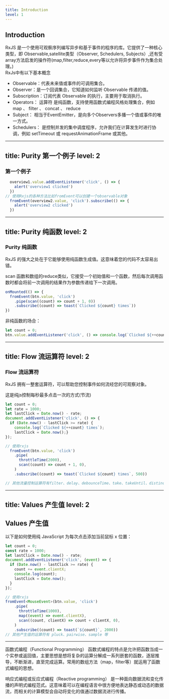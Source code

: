 ```yaml
---
title: Introduction
level: 1
---
```


## Introduction
RxJS 是一个使用可观察序列编写异步和基于事件的程序的库。它提供了一种核心类型，即 Observable,satellite类型（Observer, Schedulers, Subjects）,还有受array方法启发的操作符(map,filter,reduce,every等以允许将异步事件作为集合处理。)  
RxJs中有以下基本概念  

- Observable：代表未来值或事件的可调用集合。
- Observer：是一个回调集合，它知道如何监听 Observable 传递的值。
- Subscription：订阅代表 Observable 的执行，主要用于取消执行。
- Operators： 运算符 是纯函数，支持使用函数式编程风格处理集合，例如 map 、 filter 、 concat 、 reduce
- Subject： 相当于EventEmitter，是向多个Observers多播一个值或事件的唯一方式。
- Schedulers：  是控制并发的集中调度程序，允许我们在计算发生时进行协调，例如 setTimeout 或 requestAnimationFrame 或其他。

---
title: Purity 第一个例子
level: 2
---

### 第一个例子

```ts
  overview1.value.addEventListener('click', () => {
    alert('overview1 clicked')
  })
// 使用Rxjs的各种方法比如fromEvent可以创建一个observable对象
  fromEvent(overview2.value, 'click').subscribe(() => {
    alert('overview2 clicked')
  })
```

<Demo001Overview/>

---
title: Purity 纯函数
level: 2
---

### Purity 纯函数

RxJS 的强大之处在于它能够使用纯函数生成值。这意味着您的代码不太容易出错。

scan 函数和数组的reduce类似，它接受一个初始值和一个函数，然后每次调用函数时都会将前一次调用的结果作为参数传递给下一次调用。

```ts
onMounted(() => {
  fromEvent(btn.value, 'click')
    .pipe(scan((count) => count + 1, 0))
    .subscribe((count) => toast(`Clicked ${count} times`))
})
```

非纯函数的场合：

```ts
let count = 0;
btn.value.addEventListener('click', () => console.log(`Clicked ${++count} times`));
```

<Demo002Purity />

---
title: Flow 流运算符
level: 2
---
### Flow 流运算符
RxJS 拥有一整套运算符，可以帮助您控制事件如何流经您的可观察对象。

这是纯js控制每秒最多点击一次的方式(节流)

```js
let count = 0;
let rate = 1000;
let lastClick = Date.now() - rate;
document.addEventListener('click', () => {
  if (Date.now() - lastClick >= rate) {
    console.log(`Clicked ${++count} times`);
    lastClick = Date.now();}
});

```

<v-click>

```ts
// 使用rxjs
  fromEvent(btn.value, 'click')
    .pipe(
      throttleTime(2000),
      scan((count) => count + 1, 0),
    )
    .subscribe((count) => toast(`Clicked ${count} times`, 500))

// 其他流量控制运算符有filter、delay、debounceTime、take、takeUntil、distinct、distinctUntilChanged等

```

<Demo003Flow/>

</v-click>

---
title: Values 产生值
level: 2
---

## Values 产生值

以下是如何使用纯 JavaScript 为每次点击添加当前鼠标 x 位置：

```js
let count = 0;
const rate = 1000;
let lastClick = Date.now() - rate;
document.addEventListener('click', (event) => {
  if (Date.now() - lastClick >= rate) {
    count += event.clientX;
    console.log(count);
    lastClick = Date.now();
  }
});
```

```ts
// 使用rxjs
fromEvent<MouseEvent>(btn.value, 'click')
    .pipe(
      throttleTime(1000),
      map((event) => event.clientX),
      scan((count, clientX) => count + clientX, 0),
    )
    .subscribe((count) => toast(`${count}`, 2000))
// 其他产生值的运算符有 pluck、pairwise、sample 等
```

<Demo004Values/>

---

函数式编程（Functional Programming）
函数式编程的特点是允许把函数当成一个实参或返回值，主要思想是想将复杂的运算分解成一系列嵌套的函数，逐层推导，不断渐进，直至完成运算。常用的数组方法（map，filter等）就运用了函数式编程的思想。

响应式编程或反应式编程（Reactive programming）
是一种面向数据流和变化传播的声明式编程范式。这意味着可以在编程语言中很方便地表达静态或动态的数据流，而相关的计算模型会自动将变化的值通过数据流进行传播。
